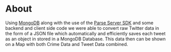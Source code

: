 # About
Using [MongoDB](https://www.mongodb.com/) along with the use of the
[Parse Server SDK](https://github.com/parse-community/parse-server) and
some backend and client side code we were able to convert raw Twitter
data in the form of a JSON file which automatically and efficiently
saves each tweet as an object in stored in a MongoDB Database. This data
then can be shown on a Map with both Crime Data and Tweet Data combined. 